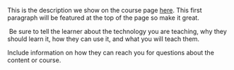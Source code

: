 This is the description we show on the course page [here](https://lab.github.com/mcenteno05/https:github.comoscarlozano28vacovid.git). This first paragraph will be featured at the top of the page so make it great.
​

​
Be sure to tell the learner about the technology you are teaching, why they should learn it, how they can use it, and what you will teach them.
​


Include information on how they can reach you for questions about the content or course. 